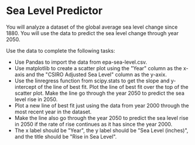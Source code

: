 # Sea Level Predictor

You will analyze a dataset of the global average sea level change since 1880. You will use the data to predict the sea level change through year 2050.

Use the data to complete the following tasks:

 - Use Pandas to import the data from epa-sea-level.csv.
 - Use matplotlib to create a scatter plot using the "Year" column as the x-axis and the "CSIRO Adjusted Sea Level" column as the y-axix.
 - Use the linregress function from scipy.stats to get the slope and y-intercept of the line of best fit. Plot the line of best fit over the top of the scatter plot. Make the line go through the year 2050 to predict the sea level rise in 2050.
 - Plot a new line of best fit just using the data from year 2000 through the most recent year in the dataset.
 - Make the line also go through the year 2050 to predict the sea level rise in 2050 if the rate of rise continues as it has since the year 2000.
 - The x label should be "Year", the y label should be "Sea Level (inches)", and the title should be "Rise in Sea Level".

 